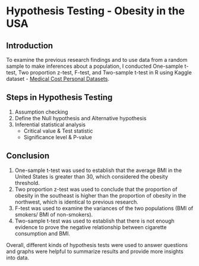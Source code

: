 # Hypothesis Testing - Obesity in the USA
## Introduction
To examine the previous research findings and to use data from a random sample to make inferences about a population, I conducted One-sample t-test, Two proportion z-test, F-test, and Two-sample t-test in R using Kaggle dataset - [Medical Cost Personal Datasets](https://www.kaggle.com/mirichoi0218/insurance#insurance.csv).
## Steps in Hypothesis Testing
1. Assumption checking
2. Define the Null hypothesis and Alternative hypothesis
3. Inferential statistical analysis
   - Critical value & Test statistic
   - Significance level & P-value
## Conclusion
1. One-sample t-test was used to establish that the average BMI in the United States is greater than 30, which considered the obesity threshold.
2. Two proportion z-test was used to conclude that the proportion of obesity in the southeast is higher than the proportion of obesity in the northwest, which is identical to previous research.
3. F-test was used to examine the variances of the two populations (BMI of smokers/ BMI of non-smokers).
4. Two-sample t-test was used to establish that there is not enough evidence to prove the negative relationship between cigarette consumption and BMI.

Overall, different kinds of hypothesis tests were used to answer questions and graphs were helpful to summarize results and provide more insights into data.
